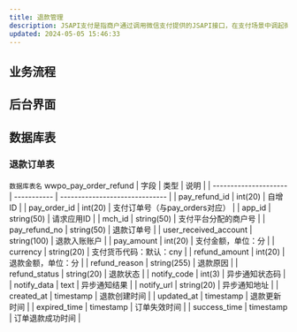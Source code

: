 ```yaml
---
title: 退款管理
description: JSAPI支付是指商户通过调用微信支付提供的JSAPI接口，在支付场景中调起微信支付模块完成收款。
updated: 2024-05-05 15:46:33
---
```

## 业务流程

## 后台界面

## 数据库表
### 退款订单表
`数据库表名` wwpo_pay_order_refund
| 字段                  | 类型        | 说明                           |
| --------------------- | ----------- | ------------------------------ |
| pay_refund_id         | int(20)     | 自增ID                         |
| pay_order_id          | int(20)     | 支付订单号（与pay_orders对应） |
| app_id                | string(50)  | 请求应用ID                     |
| mch_id                | string(50)  | 支付平台分配的商户号           |
| pay_refund_no         | string(50)  | 退款订单号                     |
| user_received_account | string(100) | 退款入账账户                   |
| pay_amount            | int(20)     | 支付金额，单位：分             |
| currency              | string(20)  | 支付货币代码：默认：cny        |
| refund_amount         | int(20)     | 退款金额，单位：分             |
| refund_reason         | string(255) | 退款原因                       |
| refund_status         | string(20)  | 退款状态                       |
| notify_code           | int(3)      | 异步通知状态码                 |
| notify_data           | text        | 异步通知结果                   |
| notify_url            | string(20)  | 异步通知地址                   |
| created_at            | timestamp   | 退款创建时间                   |
| updated_at            | timestamp   | 退款更新时间                   |
| expired_time          | timestamp   | 订单失效时间                   |
| success_time          | timestamp   | 订单退款成功时间               |
